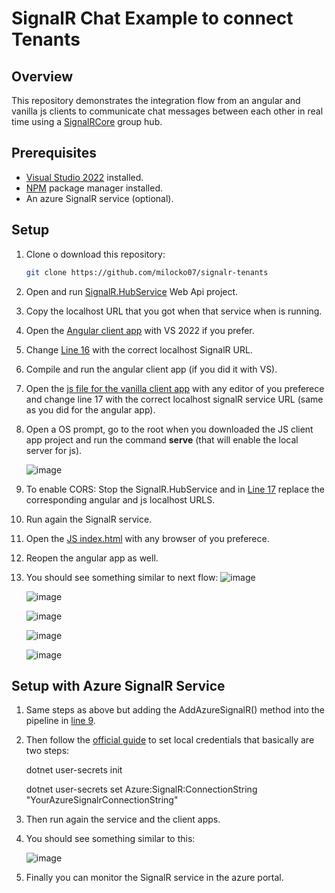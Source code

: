 # SignalR Chat Example to connect Tenants

## Overview

This repository demonstrates the integration flow from an angular and vanilla js clients to communicate chat messages between each other in real time using a [SignalRCore](https://learn.microsoft.com/en-us/aspnet/core/signalr/introduction?view=aspnetcore-8.0) group hub.

## Prerequisites

- [Visual Studio 2022](https://visualstudio.microsoft.com/vs/community/) installed.
- [NPM](https://www.npmjs.com/) package manager installed.
- An azure SignalR service (optional).

## Setup

1. Clone o download this repository:

   ```bash
   git clone https://github.com/milocko07/signalr-tenants
2. Open and run [SignalR.HubService](https://github.com/milocko07/signalr-tenants/tree/Seed/SignalR.HubService/) Web Api project.
3. Copy the localhost URL that you got when that service when is running.
4. Open the [Angular client app](https://github.com/milocko07/signalr-tenants/tree/Seed/AngularClientApp) with VS 2022 if you prefer.
5. Change [Line 16](https://github.com/milocko07/signalr-tenants/blob/Seed/AngularClientApp/src/services/signalr.service.ts) with the correct localhost SignalR URL.
6. Compile and run the angular client app (if you did it with VS).
7. Open the [js file for the vanilla client app](https://github.com/milocko07/signalr-tenants/blob/Seed/JSClient/index.js) with any editor of you preferece and change line 17 with the correct localhost signalR service URL (same as you did for the angular app).
8. Open a OS prompt, go to the root when you downloaded the JS client app project and run the command **serve** (that will enable the local server for js).

   ![image](https://github.com/milocko07/signalr-tenants/assets/37205551/cc5714cc-1ad9-49a1-ba76-16f00d803ff0)
10. To enable CORS: Stop the SignalR.HubService and in [Line 17](https://github.com/milocko07/signalr-tenants/blob/Seed/SignalR.HubService/Program.cs) replace the corresponding angular and js localhost URLS.
11. Run again the SignalR service.
12. Open the [JS index.html](https://github.com/milocko07/signalr-tenants/blob/Seed/JSClient/index.html) with any browser of you preferece.
13. Reopen the angular app as well.
14. You should see something similar to next flow:
    ![image](https://github.com/milocko07/signalr-tenants/assets/37205551/b9c3dbf4-eeb2-4e9f-9229-2fb1e6e8b5b5)
    

    ![image](https://github.com/milocko07/signalr-tenants/assets/37205551/59d7c11d-9757-422c-8f2e-c8d9d178fb44)

    ![image](https://github.com/milocko07/signalr-tenants/assets/37205551/437f4b7a-0339-4658-a99e-67b5a9ccef12)
    

    ![image](https://github.com/milocko07/signalr-tenants/assets/37205551/cbaebd09-0234-47c7-8930-e954ac1ed76e)

    ![image](https://github.com/milocko07/signalr-tenants/assets/37205551/571c34a8-072f-4a2e-a8fe-785e3fb59714)

## Setup with Azure SignalR Service

1. Same steps as above but adding the AddAzureSignalR() method into the pipeline in [line 9](https://github.com/milocko07/signalr-tenants/blob/Seed/SignalR.HubService/Program.cs#L9C30-L9C91).
2. Then follow the [official guide](https://learn.microsoft.com/en-us/azure/azure-signalr/signalr-quickstart-dotnet-core) to set local credentials that basically are two steps:
   
   dotnet user-secrets init
   
   dotnet user-secrets set Azure:SignalR:ConnectionString "YourAzureSignalrConnectionString"
4. Then run again the service and the client apps.
5. You should see something similar to this:

   ![image](https://github.com/milocko07/signalr-tenants/assets/37205551/04455152-a590-40cc-b3e1-ff4acf4d6874)

6. Finally you can monitor the SignalR service in the azure portal.
  




    


